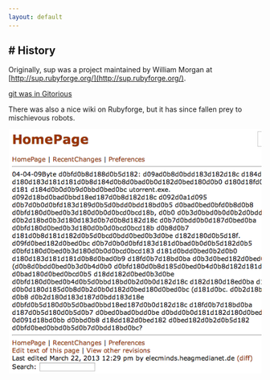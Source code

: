```yaml
---
layout: default
---
```


## # History
Originally, sup was a project maintained by William Morgan at [http://sup.rubyforge.org/](http://sup.rubyforge.org/).

[git was in Gitorious](http://gitorious.org/sup)

There was also a nice wiki on Rubyforge, but it has since fallen prey to mischievous robots.

<img src="/images/wiki_bot_death.png" />
